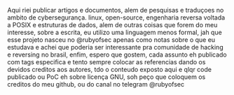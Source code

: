 Aqui riei publicar artigos e documentos, alem de pesquisas e traduçoes no ambito de cybersegurança. linux, open-source, engenharia reversa voltada a POSIX e estruturas de dados, alem de outras coisas que forem do meu interesse, sobre a escrita, eu utilizo uma linguagem menos formal, jah que esse projeto nasceu no @rubyofsec apenas como notas 
sobre o que eu estudava e achei que poderia ser interessante pra comunidade de hacking e reversing no brasil, enfim, espero que gostem, cada assunto eh publicado com tags especifica e tento sempre colocar as referencias dando os devidos creditos aos autores, tdo o conteudo exposto aqui e qlqr code publicado ou PoC eh sobre licença GNU, soh peço que coloquem os creditos do meu github, ou do canal no telegram @rubyofsec
